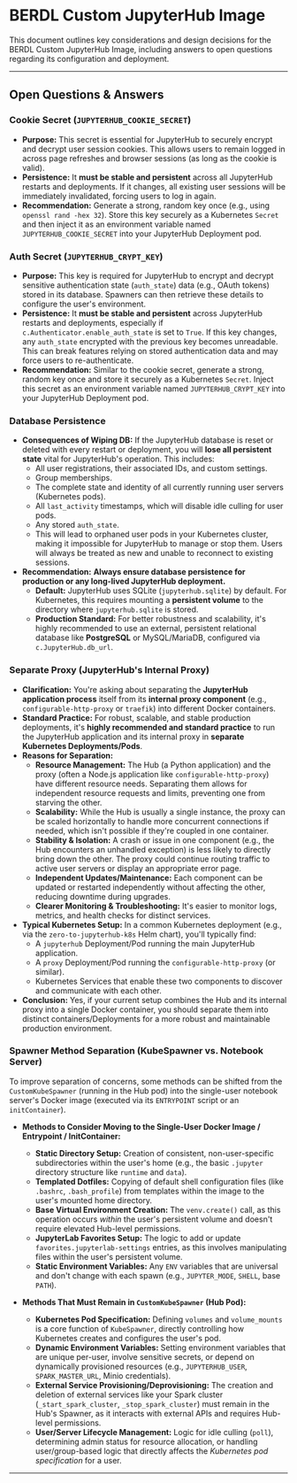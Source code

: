 # BERDL Custom JupyterHub Image

This document outlines key considerations and design decisions for the BERDL Custom JupyterHub Image, including answers to open questions regarding its configuration and deployment.

---

## Open Questions & Answers

### Cookie Secret (`JUPYTERHUB_COOKIE_SECRET`)

* **Purpose:** This secret is essential for JupyterHub to securely encrypt and decrypt user session cookies. This allows users to remain logged in across page refreshes and browser sessions (as long as the cookie is valid).
* **Persistence:** It **must be stable and persistent** across all JupyterHub restarts and deployments. If it changes, all existing user sessions will be immediately invalidated, forcing users to log in again.
* **Recommendation:** Generate a strong, random key once (e.g., using `openssl rand -hex 32`). Store this key securely as a Kubernetes `Secret` and then inject it as an environment variable named `JUPYTERHUB_COOKIE_SECRET` into your JupyterHub Deployment pod.

### Auth Secret (`JUPYTERHUB_CRYPT_KEY`)

* **Purpose:** This key is required for JupyterHub to encrypt and decrypt sensitive authentication state (`auth_state`) data (e.g., OAuth tokens) stored in its database. Spawners can then retrieve these details to configure the user's environment.
* **Persistence:** It **must be stable and persistent** across JupyterHub restarts and deployments, especially if `c.Authenticator.enable_auth_state` is set to `True`. If this key changes, any `auth_state` encrypted with the previous key becomes unreadable. This can break features relying on stored authentication data and may force users to re-authenticate.
* **Recommendation:** Similar to the cookie secret, generate a strong, random key once and store it securely as a Kubernetes `Secret`. Inject this secret as an environment variable named `JUPYTERHUB_CRYPT_KEY` into your JupyterHub Deployment pod.

### Database Persistence

* **Consequences of Wiping DB:** If the JupyterHub database is reset or deleted with every restart or deployment, you will **lose all persistent state** vital for JupyterHub's operation. This includes:
    * All user registrations, their associated IDs, and custom settings.
    * Group memberships.
    * The complete state and identity of all currently running user servers (Kubernetes pods).
    * All `last_activity` timestamps, which will disable idle culling for user pods.
    * Any stored `auth_state`.
    * This will lead to orphaned user pods in your Kubernetes cluster, making it impossible for JupyterHub to manage or stop them. Users will always be treated as new and unable to reconnect to existing sessions.
* **Recommendation:** **Always ensure database persistence for production or any long-lived JupyterHub deployment.**
    * **Default:** JupyterHub uses SQLite (`jupyterhub.sqlite`) by default. For Kubernetes, this requires mounting a **persistent volume** to the directory where `jupyterhub.sqlite` is stored.
    * **Production Standard:** For better robustness and scalability, it's highly recommended to use an external, persistent relational database like **PostgreSQL** or MySQL/MariaDB, configured via `c.JupyterHub.db_url`.

### Separate Proxy (JupyterHub's Internal Proxy)

* **Clarification:** You're asking about separating the **JupyterHub application process** itself from its **internal proxy component** (e.g., `configurable-http-proxy` or `traefik`) into different Docker containers.
* **Standard Practice:** For robust, scalable, and stable production deployments, it's **highly recommended and standard practice** to run the JupyterHub application and its internal proxy in **separate Kubernetes Deployments/Pods**.
* **Reasons for Separation:**
    * **Resource Management:** The Hub (a Python application) and the proxy (often a Node.js application like `configurable-http-proxy`) have different resource needs. Separating them allows for independent resource requests and limits, preventing one from starving the other.
    * **Scalability:** While the Hub is usually a single instance, the proxy can be scaled horizontally to handle more concurrent connections if needed, which isn't possible if they're coupled in one container.
    * **Stability & Isolation:** A crash or issue in one component (e.g., the Hub encounters an unhandled exception) is less likely to directly bring down the other. The proxy could continue routing traffic to active user servers or display an appropriate error page.
    * **Independent Updates/Maintenance:** Each component can be updated or restarted independently without affecting the other, reducing downtime during upgrades.
    * **Clearer Monitoring & Troubleshooting:** It's easier to monitor logs, metrics, and health checks for distinct services.
* **Typical Kubernetes Setup:** In a common Kubernetes deployment (e.g., via the `zero-to-jupyterhub-k8s` Helm chart), you'll typically find:
    * A `jupyterhub` Deployment/Pod running the main JupyterHub application.
    * A `proxy` Deployment/Pod running the `configurable-http-proxy` (or similar).
    * Kubernetes Services that enable these two components to discover and communicate with each other.
* **Conclusion:** Yes, if your current setup combines the Hub and its internal proxy into a single Docker container, you should separate them into distinct containers/Deployments for a more robust and maintainable production environment.

### Spawner Method Separation (KubeSpawner vs. Notebook Server)

To improve separation of concerns, some methods can be shifted from the `CustomKubeSpawner` (running in the Hub pod) into the single-user notebook server's Docker image (executed via its `ENTRYPOINT` script or an `initContainer`).

* **Methods to Consider Moving to the Single-User Docker Image / Entrypoint / InitContainer:**
    * **Static Directory Setup:** Creation of consistent, non-user-specific subdirectories within the user's home (e.g., the basic `.jupyter` directory structure like `runtime` and `data`).
    * **Templated Dotfiles:** Copying of default shell configuration files (like `.bashrc`, `.bash_profile`) from templates within the image to the user's mounted home directory.
    * **Base Virtual Environment Creation:** The `venv.create()` call, as this operation occurs *within* the user's persistent volume and doesn't require elevated Hub-level permissions.
    * **JupyterLab Favorites Setup:** The logic to add or update `favorites.jupyterlab-settings` entries, as this involves manipulating files within the user's persistent volume.
    * **Static Environment Variables:** Any `ENV` variables that are universal and don't change with each spawn (e.g., `JUPYTER_MODE`, `SHELL`, base `PATH`).

* **Methods That Must Remain in `CustomKubeSpawner` (Hub Pod):**
    * **Kubernetes Pod Specification:** Defining `volumes` and `volume_mounts` is a core function of `KubeSpawner`, directly controlling how Kubernetes creates and configures the user's pod.
    * **Dynamic Environment Variables:** Setting environment variables that are unique per-user, involve sensitive secrets, or depend on dynamically provisioned resources (e.g., `JUPYTERHUB_USER`, `SPARK_MASTER_URL`, Minio credentials).
    * **External Service Provisioning/Deprovisioning:** The creation and deletion of external services like your Spark cluster (`_start_spark_cluster`, `_stop_spark_cluster`) must remain in the Hub's Spawner, as it interacts with external APIs and requires Hub-level permissions.
    * **User/Server Lifecycle Management:** Logic for idle culling (`poll`), determining admin status for resource allocation, or handling user/group-based logic that directly affects the *Kubernetes pod specification* for a user.

---
